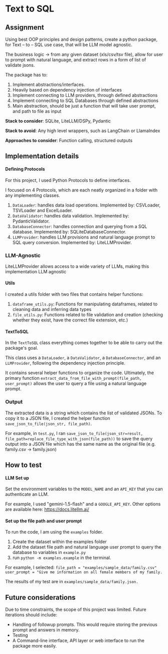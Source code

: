 # Text to SQL

## Assignment

Using best OOP principles and design patterns, create a python package, for Text – to – SQL use case, that will be LLM model agnostic.

The business logic -> from any given dataset (xls/csv/tsv file), allow for user to prompt with natural language, and extract rows in a form of list of validate jsons.

The package has to:

1. Implement abstractions/interfaces.
2. Heavily based on dependency injection of interfaces
3. Implement connecting to LLM providers, through defined abstractions
4. Implement connecting to SQL Databases through defined abstractions
5. Main abstraction, should be just a function that will take user prompt, and path to file as input

**Stack to consider**: SQLite, LiteLLM/DSPy, Pydantic

**Stack to avoid**: Any high level wrappers, such as LangChain or LlamaIndex

**Approaches to consider**: Function calling, structured outputs

## Implementation details

#### Defining Protocols

For this project, I used Python Protocols to define interfaces.

I focused on 4 Protocols, which are each neatly organized in a folder with any implementing classes.

1. `DataLoader`: handles data load operations. Implemented by: CSVLoader, TSVLoader and ExcelLoader.
2. `DataValidator`: handles data validation. Implemented by: PydanticValidator.
3. `DatabaseConnector`: handles connection and querying from a SQL database. Implemented by: SQLiteDatabaseConnector.
4. `LLMProvider`: handles LLM provisions and natural language prompt to SQL query conversion. Implemented by: LiteLLMProvider.

### LLM-Agnostic

LiteLLMProvider allows access to a wide variety of LLMs, making this implementation LLM agnostic

#### Utils

I created a utils folder with two files that contains helper functions:

1. `dataframe_utils.py`: Functions for manipulating dataframes, related to cleaning data and inferring data types
2. `file_utils.py`: Functions related to file validation and creation (checking whether they exist, have the correct file extension, etc.)

#### TextToSQL

In the `TextToSQL` class everything comes together to be able to carry out the package's goal.

This class uses a `DataLoader`, a `DataValidator`, a `DatabaseConnector`, and an `LLMProvider`, following the dependency injection principle.

It contains several helper functions to organize the code. Ultimately, the primary function `extract_data_from_file_with_prompt(file_path, user_prompt)` allows the user to query a file using a natural language prompt.

### Output

The extracted data is a string which contains the list of validated JSONs. To copy it to a JSON file, I created the helper function `save_json_to_file(json_str, file_path)`.

For example, in `test.py`, I ran `save_json_to_file(json_str=result, file_path=replace_file_type_with_json(file_path))` to save the query output into a JSON file which has the same name as the original file (e.g. family.csv -> family.json)

## How to test

#### LLM Set up

Set the environment variables to the `MODEL_NAME` and an `API_KEY` that you can authenticate an LLM.

For example, I used "gemini-1.5-flash" and a `GOOGLE_API_KEY`.
Other options are available here: https://docs.litellm.ai/

#### Set up the file path and user prompt

To run the code, I am using the `examples` folder.

1. Create the dataset within the examples folder
2. Add the dataset file path and natural language user prompt to query the database to variables in `example.py`
3. run `python -m examples.example` in the terminal.

For example, I selected:
`file_path = "examples/sample_data/family.csv"`
`user_prompt = "Give me information on all female members of my family.`

The results of my test are in `examples/sample_data/family.json.`

## Future considerations

Due to time constraints, the scope of this project was limited.
Future iterations should include:

- Handling of followup prompts. This would require storing the previous prompt and answers in memory.
- Testing
- A Command-line interface, API layer or web interface to run the package more easily.

